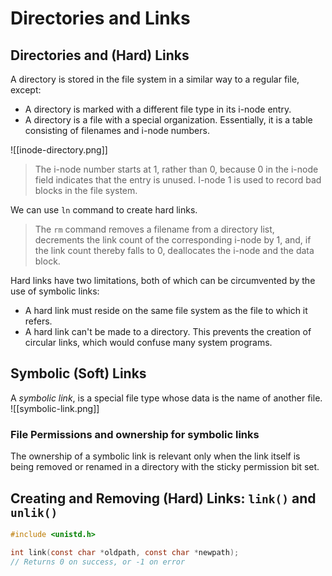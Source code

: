 # Directories and Links

## Directories and (Hard) Links
A directory is stored in the file system in a similar way to a regular file, except:
- A directory is marked with a different file type in its i-node entry.
- A directory is a file with a special organization. Essentially, it is a table consisting of filenames and i-node numbers.

![[inode-directory.png]]
> The i-node number starts at 1, rather than 0, because 0 in the i-node field indicates that the entry is unused. I-node 1 is used to record bad blocks in the file system.

We can use `ln` command to create hard links.
> The `rm` command removes a filename from a directory list, decrements the link count of the corresponding i-node by 1, and, if the link count thereby falls to 0, deallocates the i-node and the data block.

Hard links have two limitations, both of which can be circumvented by the use of symbolic links:
- A hard link must reside on the same file system as the file to which it refers.
- A hard link can't be made to a directory. This prevents the creation of circular links, which would confuse many system programs.

## Symbolic (Soft) Links
A *symbolic link*, is a special file type whose data is the name of another file.
![[symbolic-link.png]]

### File Permissions and ownership for symbolic links
The ownership of a symbolic link is relevant only when the link itself is being removed or renamed in a directory with the sticky permission bit set.

## Creating and Removing (Hard) Links: `link()` and `unlik()`
```c
#include <unistd.h>

int link(const char *oldpath, const char *newpath);
// Returns 0 on success, or -1 on error
```

